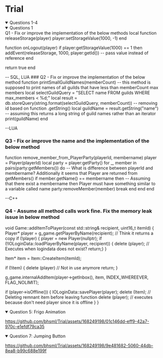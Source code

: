# Trial

<details open>
<summary>Questions 1-4</summary>

<details open>
<summary>Questions 1</summary>
Q1 - Fix or improve the implementation of the below methods
local function releaseStorage(player)
  player:setStorageValue(1000, -1)
end

function onLogout(player)
  if player:getStorageValue(1000) == 1 then
    addEvent(releaseStorage, 1000, player:getId()) -- pass value instead of reference
  end
  
  return true
end

</details></details>
-- SQL, LUA
### Q2 - Fix or improve the implementation of the below method
function printSmallGuildNames(memberCount)
-- this method is supposed to print names of all guilds that have less than memberCount max members
  local selectGuildQuery = "SELECT name FROM guilds WHERE max_members < %d;"
  local result = db.storeQuery(string.format(selectGuildQuery, memberCount)) -- removing id based on function .getString()
  local guildName = result.getString("name") -- assuming this returns a long string of guild names rather than an iterator
  print(guildName)
end


--LUA
### Q3 - Fix or improve the name and the implementation of the below method
function remove_member_from_PlayerParty(playerId, membername)
  player = Player(playerId)
  local party = player:getParty()
  for _, member in pairs(party:getMembers()) do -- What is difference between playerId and membername? Additionally it seems that Player are returned from getMembers()
    if member.getName() == membername then -- Assuming that there exist a membername then Player must have something similar to a variable called name
      party:removeMember(member)
	  break
    end
  end
end


--C++
### Q4 - Assume all method calls work fine. Fix the memory leak issue in below method

void Game::addItemToPlayer(const std::string& recipient, uint16_t itemId)
{
  Player* player = g_game.getPlayerByName(recipient); // Think it returns a copy
  if (!player) {
    player = new Player(nullptr);
    if (!IOLoginData::loadPlayerByName(player, recipient)) {
		delete (player); // Executes when logindata does not exist?
      return;}
    }
    
  Item* item = Item::CreateItem(itemId);
  
  if (!item) {
	delete (player) // Not in use anymore
    return;
  }
  
  g_game.internalAddItem(player->getInbox(), item, INDEX_WHEREEVER, FLAG_NOLIMIT);
  
  if (player->isOffline()) {
    IOLoginData::savePlayer(player);
	delete (Item);   // Deleting remnant item before leaving function
	delete (player); // executes because don't need player since it is offline
  }
}
</details>


<details open>
<summary>Question 5: Frigo Animation</summary>


https://github.com/bhsml/Trial/assets/168249198/01c146dd-eff9-42a7-970c-e1efdf79ca35


  
</details>


<details open>
<summary>Question 7: Jumping Button</summary>

https://github.com/bhsml/Trial/assets/168249198/9e481682-5060-44db-8ea8-b99c688e199f


</details>
